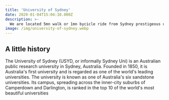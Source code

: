 ```yaml
---
title: 'University of Sydney'
date: 2020-01-04T15:04:10.000Z
description: >-
  We are located 5mn walk or 1mn bycicle ride from Sydney prestigeous university. Other university like UTS are within walking distance as well.
image: /img/university-of-sydney.webp
---
```



## A little history

The University of Sydney (USYD, or informally Sydney Uni) is an Australian public research university in Sydney, Australia. Founded in 1850, it is Australia's first university and is regarded as one of the world's leading universities. The university is known as one of Australia's six sandstone universities. Its campus, spreading across the inner-city suburbs of Camperdown and Darlington, is ranked in the top 10 of the world's most beautiful universities


